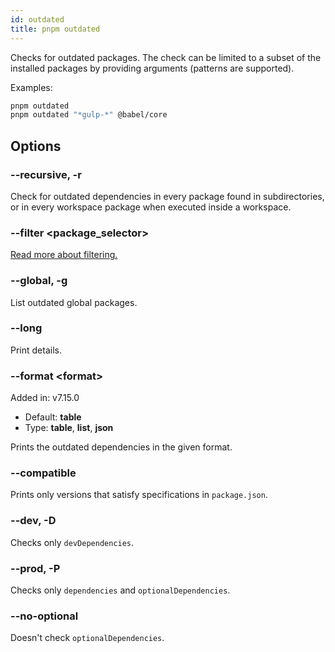 ```yaml
---
id: outdated
title: pnpm outdated
---
```


Checks for outdated packages. The check can be limited to a subset of the
installed packages by providing arguments (patterns are supported).

Examples:

```sh
pnpm outdated
pnpm outdated "*gulp-*" @babel/core
```

## Options

### --recursive, -r

Check for outdated dependencies in every package found in subdirectories, or in
every workspace package when executed inside a workspace.

### --filter \<package_selector\>

[Read more about filtering.](../filtering.md)

### --global, -g

List outdated global packages.

### --long

Print details.

### --format \<format\>

Added in: v7.15.0

- Default: **table**
- Type: **table**, **list**, **json**

Prints the outdated dependencies in the given format.

### --compatible

Prints only versions that satisfy specifications in `package.json`.

### --dev, -D

Checks only `devDependencies`.

### --prod, -P

Checks only `dependencies` and `optionalDependencies`.

### --no-optional

Doesn't check `optionalDependencies`.
